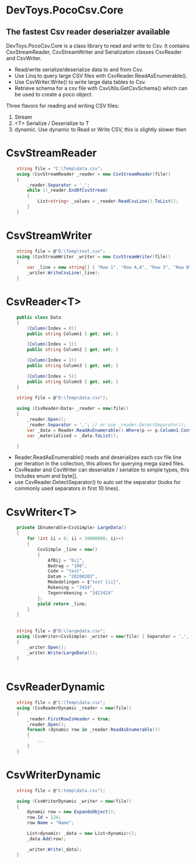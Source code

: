 # DevToys.PocoCsv.Core 

## The fastest Csv reader deserialzer available

DevToys.PocoCsv.Core is a class library to read and write to Csv.
It contains CsvStreamReader, CsvStreamWriter and Serialization classes CsvReader<T> and CsvWriter<T>.

- Read/write serialize/deserialize data to and from Csv.
- Use Linq to query large CSV files with CsvReader<T>.ReadAsEnumerable().
- Use CsvWriter<T>.Write() to write large data tables to Csv.
- Retrieve schema for a csv file with CsvUtils.GetCsvSchema() which can be used to create a poco object.

Three flavors for reading and writing CSV files:
1. Stream
2. &lt;T&gt; Serialize / Deserialize to T
3. dynamic. Use dynamic to Read or Write CSV, this is slightly slower then <T>


# CsvStreamReader
~~~cs
    string file = "C:\Temp\data.csv";
    using (CsvStreamReader _reader = new CsvStreamReader(file))
    {
        _reader.Separator = ',';
        while (!_reader.EndOfCsvStream)
        {
            List<string> _values = _reader.ReadCsvLine().ToList();
        }
    }
~~~

# CsvStreamWriter
~~~cs
    string file = @"D:\Temp\test.csv";
    using (CsvStreamWriter _writer = new CsvStreamWriter(file))
    {
        var _line = new string[] { "Row 1", "Row A,A", "Row 3", "Row B" };
        _writer.WriteCsvLine(_line);
    }
~~~

# CsvReader\<T\>
~~~cs
    public class Data
    {
        [Column(Index = 0)]
        public string Column1 { get; set; }

        [Column(Index = 1)]
        public string Column2 { get; set; }

        [Column(Index = 2)]
        public string Column3 { get; set; }

        [Column(Index = 5)]
        public string Column5 { get; set; }
    }
    
    string file = @"D:\Temp\data.csv");

    using (CsvReader<Data> _reader = new(file))
    {        
        _reader.Open();
        _reader.Separator = ','; // or use _reader.DetectSeparator(); 
        var _data = Reader.ReadAsEnumerable().Where(p => p.Column1.Contains("16"));
        var _materialized = _data.ToList();

    }    
~~~
- Reader.ReadAsEnumerable() reads and deserializes each csv file line per iteration in the collection, this allows for querying mega sized files.
- CsvReader and CsvWriter can deserialize / serialize to simple types, this includes enum and byte[].
- use CsvReader.DetectSeparator() to auto set the separator (looks for commonly used separators in first 10 lines).

# CsvWriter\<T\>
~~~cs
    private IEnumerable<CsvSimple> LargeData()
    {
        for (int ii = 0; ii < 10000000; ii++)
        {
            CsvSimple _line = new()
            {
                AfBij = "bij",
                Bedrag = "100",
                Code = "test",
                Datum = "20200203",
                Mededelingen = $"test {ii}",
                Rekening = "3434",
                Tegenrekening = "3423424"
            };
            yield return _line;
        }
    }
    
    
    string file = @"D:\largedata.csv";
    using (CsvWriter<CsvSimple> _writer = new(file) { Separator = ',', Append = true })
    {
        _writer.Open();
        _writer.Write(LargeData());
    }
      
~~~

# CsvReaderDynamic
~~~cs
    string file = @"C:\Temp\data.csv";
    using (CsvReaderDynamic _reader = new(file))
    {
        _reader.FirstRowIsHeader = true;
        _reader.Open();
        foreach (dynamic row in _reader.ReadAsEnumerable())
        {
            ...
        }
    }
~~~

# CsvWriterDynamic
~~~cs
    string file = @"C:temp\data.csv");

    using (CsvWriterDynamic _writer = new(file))
    {
        dynamic row = new ExpandoObject();
        row.Id = 124;
        row.Name = "Name";

        List<dynamic> _data = new List<dynamic>();
        _data.Add(row);

        _writer.Write(_data);
    }
~~~





